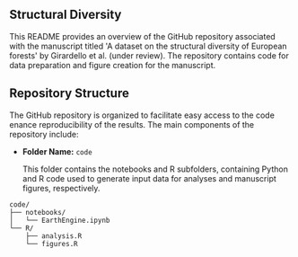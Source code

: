 ## Structural Diversity

This README provides an overview of the GitHub repository associated with the manuscript titled 'A dataset on the structural diversity of European forests' by Girardello et al. (under review). The repository contains code for data preparation and figure creation for the manuscript.

## Repository Structure

The GitHub repository is organized to facilitate easy access to the code enance reproducibility of the results. The main components of the repository include:



- **Folder Name:** `code`
  
  This folder contains the notebooks and R subfolders, containing Python and R code used to generate input data for analyses and manuscript figures, respectively.

```
code/
├── notebooks/
│   └── EarthEngine.ipynb
└── R/
    ├── analysis.R
    └── figures.R
```
